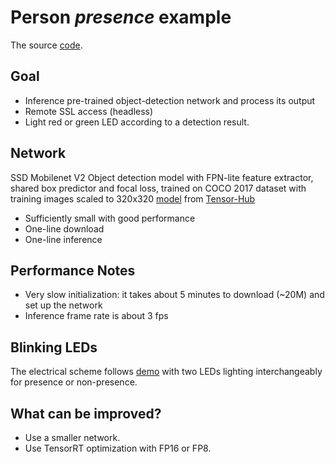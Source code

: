 # Person *presence* example
The source [code](mobilenet_v2_example.py).

## Goal
* Inference pre-trained object-detection network and process its output
* Remote SSL access (headless)
* Light red or green LED according to a detection result.

## Network
SSD Mobilenet V2 Object detection model with FPN-lite feature extractor, shared box predictor and focal loss, trained on COCO 2017 dataset with training images scaled to 320x320 [model](https://tfhub.dev/tensorflow/ssd_mobilenet_v2/fpnlite_320x320/1) from [Tensor-Hub](https://www.tensorflow.org/hub)

* Sufficiently small with good performance
* One-line download
* One-line inference

## Performance Notes
* Very slow initialization: it takes about 5 minutes to download (~20M) and set up the network
* Inference frame rate is about 3 fps

## Blinking LEDs
The electrical scheme follows [demo](https://automaticaddison.com/how-to-blink-an-led-using-nvidia-jetson-nano/#:~:text=In%20order%20to%20get%20the,7%20on%20the%20Jetson%20Nano.) with two LEDs lighting interchangeably for presence or non-presence.

## What can be improved?
* Use a smaller network.
* Use TensorRT optimization with FP16 or FP8.
